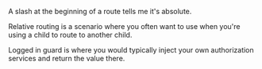 
A slash at the beginning of a route tells me it's absolute.

Relative routing is a scenario where you often want to use when you're using a child to route to another child.

Logged in guard is where you would typically inject your own authorization services and return the value there.
